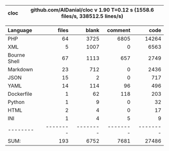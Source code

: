 
cloc|github.com/AlDanial/cloc v 1.90  T=0.12 s (1558.6 files/s, 338512.5 lines/s)
--- | ---

Language|files|blank|comment|code
:-------|-------:|-------:|-------:|-------:
PHP|64|3725|6805|14264
XML|5|1007|0|6563
Bourne Shell|67|1113|657|2749
Markdown|23|712|0|2436
JSON|15|2|0|717
YAML|14|114|96|496
Dockerfile|1|62|118|203
Python|1|9|0|32
HTML|2|4|0|17
INI|1|4|5|9
--------|--------|--------|--------|--------
SUM:|193|6752|7681|27486
